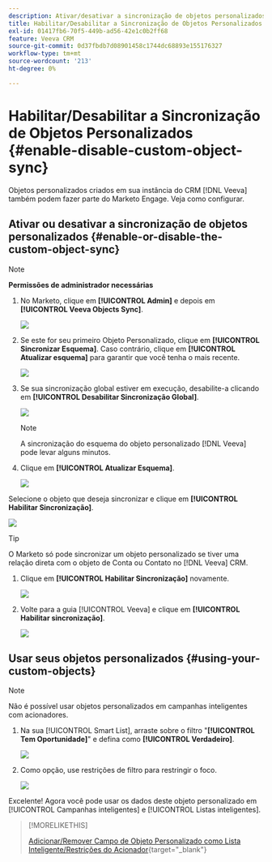 ```yaml
---
description: Ativar/desativar a sincronização de objetos personalizados - Documentação do Marketo - Documentação do produto
title: Habilitar/Desabilitar a Sincronização de Objetos Personalizados
exl-id: 01417fb6-70f5-449b-ad56-42e1c0b2ff68
feature: Veeva CRM
source-git-commit: 0d37fbdb7d08901458c1744dc68893e155176327
workflow-type: tm+mt
source-wordcount: '213'
ht-degree: 0%

---
```


# Habilitar/Desabilitar a Sincronização de Objetos Personalizados {#enable-disable-custom-object-sync}

Objetos personalizados criados em sua instância do CRM [!DNL Veeva] também podem fazer parte do Marketo Engage. Veja como configurar.

## Ativar ou desativar a sincronização de objetos personalizados {#enable-or-disable-the-custom-object-sync}

>[!NOTE]
>
>**Permissões de administrador necessárias**

1. No Marketo, clique em **[!UICONTROL Admin]** e depois em **[!UICONTROL Veeva Objects Sync]**.

   ![](assets/enable-disable-custom-object-sync-1.png)

1. Se este for seu primeiro Objeto Personalizado, clique em **[!UICONTROL Sincronizar Esquema]**. Caso contrário, clique em **[!UICONTROL Atualizar esquema]** para garantir que você tenha o mais recente.

   ![](assets/enable-disable-custom-object-sync-2.png)

1. Se sua sincronização global estiver em execução, desabilite-a clicando em **[!UICONTROL Desabilitar Sincronização Global]**.

   ![](assets/enable-disable-custom-object-sync-3.png)

   >[!NOTE]
   >
   >A sincronização do esquema do objeto personalizado [!DNL Veeva] pode levar alguns minutos.

1. Clique em **[!UICONTROL Atualizar Esquema]**.

   ![](assets/enable-disable-custom-object-sync-4.png)

Selecione o objeto que deseja sincronizar e clique em **[!UICONTROL Habilitar Sincronização]**.

![](assets/enable-disable-custom-object-sync-5.png)

>[!TIP]
>
>O Marketo só pode sincronizar um objeto personalizado se tiver uma relação direta com o objeto de Conta ou Contato no [!DNL Veeva] CRM.

1. Clique em **[!UICONTROL Habilitar Sincronização]** novamente.

   ![](assets/enable-disable-custom-object-sync-6.png)

1. Volte para a guia [!UICONTROL Veeva] e clique em **[!UICONTROL Habilitar sincronização]**.

   ![](assets/enable-disable-custom-object-sync-7.png)

## Usar seus objetos personalizados {#using-your-custom-objects}

>[!NOTE]
>
>Não é possível usar objetos personalizados em campanhas inteligentes com acionadores.

1. Na sua [!UICONTROL Smart List], arraste sobre o filtro &quot;**[!UICONTROL Tem Oportunidade]**&quot; e defina como **[!UICONTROL Verdadeiro]**.

   ![](assets/enable-disable-custom-object-sync-8.png)

1. Como opção, use restrições de filtro para restringir o foco.

   ![](assets/enable-disable-custom-object-sync-9.png)

Excelente! Agora você pode usar os dados deste objeto personalizado em [!UICONTROL Campanhas inteligentes] e [!UICONTROL Listas inteligentes].

>[!MORELIKETHIS]
>
>[Adicionar/Remover Campo de Objeto Personalizado como Lista Inteligente/Restrições do Acionador](/help/marketo/product-docs/crm-sync/veeva-crm-sync/sync-details/add-remove-custom-object-field-as-smart-list-trigger-constraints.md){target="_blank"}
